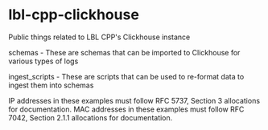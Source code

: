 # lbl-cpp-clickhouse
Public things related to LBL CPP's Clickhouse instance

schemas - These are schemas that can be imported to Clickhouse for various types of logs

ingest_scripts - These are scripts that can be used to re-format data to ingest them into schemas

IP addresses in these examples must follow RFC 5737, Section 3 allocations for documentation.
MAC addresses in these examples must follow RFC 7042, Section 2.1.1 allocations for documentation.

